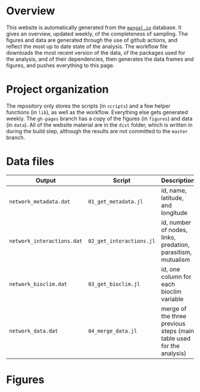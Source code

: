 # Overview

This website is automatically generated from the [`mangal.io`](mangal.io)
database. It gives an overview, updated weekly, of the completeness of sampling.
The figures and data are generated through the use of github actions, and
reflect the most up to date state of the analysis. The workflow file downloads
the most recent version of the data, of the packages used for the analysis, and
of their dependencies, then generates the data frames and figures, and pushes
everything to this page.

# Project organization

The repository only stores the scripts (in `scripts`) and a few helper functions
(in `lib`), as well as the workflow. Everything else gets generated weekly. The
`gh-pages` branch has a copy of the figures (in `figures`) and data (in `data`).
All of the website material are in the `dist` folder, which is written in during
the build step, although the results are not committed to the `master` branch.

# Data files

| Output                     | Script                   | Description                                                          |
| -------------------------- | ------------------------ | -------------------------------------------------------------------- |
| `network_metadata.dat`     | `01_get_metadata.jl`     | id, name, latitude, and longitude                                    |
| `network_interactions.dat` | `02_get_interactions.jl` | id, number of nodes, links, predation, parasitism, mutualism         |
| `network_bioclim.dat`      | `03_get_bioclim.jl`      | id, one column for each bioclim variable                             |
| `network_data.dat`         | `04_merge_data.jl`       | merge of the three previous steps (main table used for the analysis) |

# Figures
